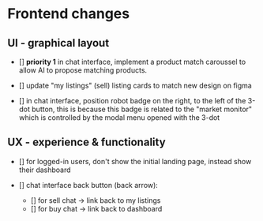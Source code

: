 # Frontend changes

## UI - graphical layout
- [] **priority 1** in chat interface, implement a product match caroussel to allow AI to propose matching products.
  
- [] update "my listings" (sell) listing cards to match new design on figma
  
- [] in chat interface, position robot badge on the right, to the left of the 3-dot button, this is because this badge is related to the "market monitor" which is controlled by the modal menu opened with the 3-dot


## UX - experience & functionality
- [] for logged-in users, don't show the initial landing page, instead show their dashboard
  
- [] chat interface back button (back arrow):
  - [] for sell chat -> link back to my listings
  - [] for buy chat -> link back to dashboard